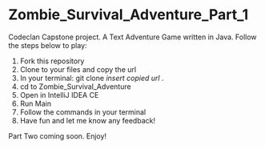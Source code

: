 # Zombie_Survival_Adventure_Part_1
Codeclan Capstone project. A Text Adventure Game written in Java.
Follow the steps below to play:

1. Fork this repository
2. Clone to your files and copy the url
3. In your terminal: git clone *insert copied url* .
4. cd to Zombie_Survival_Adventure
5. Open in IntelliJ IDEA CE
6. Run Main
7. Follow the commands in your terminal
8. Have fun and let me know any feedback!

Part Two coming soon. Enjoy!
